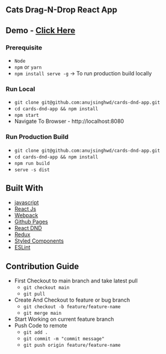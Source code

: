 ## Cats Drag-N-Drop React App

## Demo - <a href="https://anujsinghwd.github.io/cards-dnd-app/">Click Here</a>

### Prerequisite
- `Node`
- `npm` or `yarn`
- `npm install serve -g`  -> To run production build locally

### Run Local
- `git clone git@github.com:anujsinghwd/cards-dnd-app.git`
- `cd cards-dnd-app && npm install`
- `npm start`
- Navigate To Browser - <a>http://localhost:8080</a>

### Run Production Build
- `git clone git@github.com:anujsinghwd/cards-dnd-app.git`
- `cd cards-dnd-app && npm install`
- `npm run build`
- `serve -s dist`

## Built With
* [javascript](https://developer.mozilla.org/bm/docs/Web/JavaScript)
* [React Js](https://reactjs.org/)
* [Webpack](https://webpack.js.org/)
* [Github Pages](https://pages.github.com/)
* [React DND](https://react-dnd.github.io/react-dnd/)
* [Redux](https://redux.js.org/)
* [Styled Components](https://styled-components.com/)
* [ESLint](https://eslint.org/)


## Contribution Guide
- First Checkout to main branch and take latest pull
    - `git checkout main`
    - `git pull`
- Create And Checkout to feature or bug branch
    - `git checkout -b feature/feature-name`
    - `git merge main`
- Start Working on current feature branch
- Push Code to remote
    - `git add .`
    - `git commit -m "commit message"`
    - `git push origin feature/feature-name`